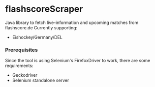# flashscoreScraper

Java library to fetch live-information and upcoming matches from flashscore.de
Currently supporting:
* Eishockey/Germany/DEL

### Prerequisites

Since the tool is using Selenium's FirefoxDriver to work, there are some requirements:

* Geckodriver
* Selenium standalone server

